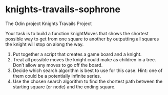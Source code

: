 # knights-travails-sophrone
The Odin project Knights Travails Project


Your task is to build a function knightMoves that shows the shortest possible way to get from one square to another by outputting all squares the knight will stop on along the way.


1. Put together a script that creates a game board and a knight.
2. Treat all possible moves the knight could make as children in a tree. Don’t allow any moves to go off the board.
3. Decide which search algorithm is best to use for this case. Hint: one of them could be a potentially infinite series.
4. Use the chosen search algorithm to find the shortest path between the starting square (or node) and the ending square. 

